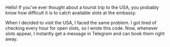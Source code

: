 Hello!
If you’ve ever thought about a tourist trip to the USA, you probably know how difficult it is to catch available slots at the embassy.

When I decided to visit the USA, I faced the same problem. I got tired of checking every hour for open slots, so I wrote this code. Now, whenever slots appear, I instantly get a message in Telegram and can book them right away.

